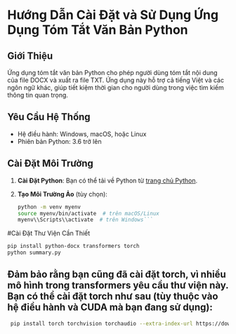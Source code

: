 # Hướng Dẫn Cài Đặt và Sử Dụng Ứng Dụng Tóm Tắt Văn Bản Python

## Giới Thiệu

Ứng dụng tóm tắt văn bản Python cho phép người dùng tóm tắt nội dung của file DOCX và xuất ra file TXT. 
Ứng dụng này hỗ trợ cả tiếng Việt và các ngôn ngữ khác, giúp tiết kiệm thời gian cho người dùng trong 
việc tìm kiếm thông tin quan trọng.

## Yêu Cầu Hệ Thống

- Hệ điều hành: Windows, macOS, hoặc Linux
- Phiên bản Python: 3.6 trở lên

## Cài Đặt Môi Trường

1. **Cài Đặt Python**: Bạn có thể tải về Python từ [trang chủ Python](https://www.python.org/downloads/).
2. **Tạo Môi Trường Ảo** (tùy chọn):

   ```bash
   python -m venv myenv
   source myenv/bin/activate  # trên macOS/Linux
   myenv\\Scripts\\activate  # trên Windows```

#Cài Đặt Thư Viện Cần Thiết

 ```bash
pip install python-docx transformers torch
python summary.py
```
## Đảm bảo rằng bạn cũng đã cài đặt torch, vì nhiều mô hình trong transformers yêu cầu thư viện này. Bạn có thể cài đặt torch như sau (tùy thuộc vào hệ điều hành và CUDA mà bạn đang sử dụng):
 ```bash
  pip install torch torchvision torchaudio --extra-index-url https://download.pytorch.org/whl/cpu
 ```
